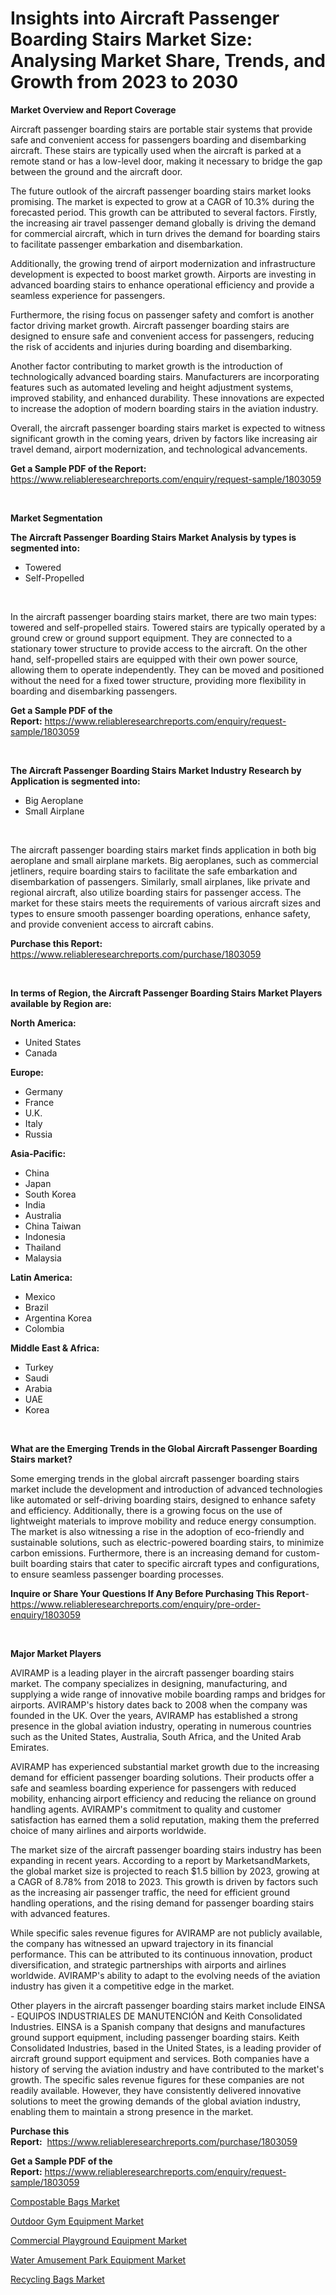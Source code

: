 <p><h1>Insights into Aircraft Passenger Boarding Stairs Market Size: Analysing Market Share, Trends, and Growth from 2023 to 2030</h1></p><p><strong>Market Overview and Report Coverage</strong></p>
<p><p>Aircraft passenger boarding stairs are portable stair systems that provide safe and convenient access for passengers boarding and disembarking aircraft. These stairs are typically used when the aircraft is parked at a remote stand or has a low-level door, making it necessary to bridge the gap between the ground and the aircraft door.</p><p>The future outlook of the aircraft passenger boarding stairs market looks promising. The market is expected to grow at a CAGR of 10.3% during the forecasted period. This growth can be attributed to several factors. Firstly, the increasing air travel passenger demand globally is driving the demand for commercial aircraft, which in turn drives the demand for boarding stairs to facilitate passenger embarkation and disembarkation.</p><p>Additionally, the growing trend of airport modernization and infrastructure development is expected to boost market growth. Airports are investing in advanced boarding stairs to enhance operational efficiency and provide a seamless experience for passengers.</p><p>Furthermore, the rising focus on passenger safety and comfort is another factor driving market growth. Aircraft passenger boarding stairs are designed to ensure safe and convenient access for passengers, reducing the risk of accidents and injuries during boarding and disembarking.</p><p>Another factor contributing to market growth is the introduction of technologically advanced boarding stairs. Manufacturers are incorporating features such as automated leveling and height adjustment systems, improved stability, and enhanced durability. These innovations are expected to increase the adoption of modern boarding stairs in the aviation industry.</p><p>Overall, the aircraft passenger boarding stairs market is expected to witness significant growth in the coming years, driven by factors like increasing air travel demand, airport modernization, and technological advancements.</p></p>
<p><strong>Get a Sample PDF of the Report:</strong> <a href="https://www.reliableresearchreports.com/enquiry/request-sample/1803059">https://www.reliableresearchreports.com/enquiry/request-sample/1803059</a></p>
<p>&nbsp;</p>
<p><strong>Market Segmentation</strong></p>
<p><strong>The Aircraft Passenger Boarding Stairs Market Analysis by types is segmented into:</strong></p>
<p><ul><li>Towered</li><li>Self-Propelled</li></ul></p>
<p>&nbsp;</p>
<p><p>In the aircraft passenger boarding stairs market, there are two main types: towered and self-propelled stairs. Towered stairs are typically operated by a ground crew or ground support equipment. They are connected to a stationary tower structure to provide access to the aircraft. On the other hand, self-propelled stairs are equipped with their own power source, allowing them to operate independently. They can be moved and positioned without the need for a fixed tower structure, providing more flexibility in boarding and disembarking passengers.</p></p>
<p><strong>Get a Sample PDF of the Report:</strong>&nbsp;<a href="https://www.reliableresearchreports.com/enquiry/request-sample/1803059">https://www.reliableresearchreports.com/enquiry/request-sample/1803059</a></p>
<p>&nbsp;</p>
<p><strong>The Aircraft Passenger Boarding Stairs Market Industry Research by Application is segmented into:</strong></p>
<p><ul><li>Big Aeroplane</li><li>Small Airplane</li></ul></p>
<p>&nbsp;</p>
<p><p>The aircraft passenger boarding stairs market finds application in both big aeroplane and small airplane markets. Big aeroplanes, such as commercial jetliners, require boarding stairs to facilitate the safe embarkation and disembarkation of passengers. Similarly, small airplanes, like private and regional aircraft, also utilize boarding stairs for passenger access. The market for these stairs meets the requirements of various aircraft sizes and types to ensure smooth passenger boarding operations, enhance safety, and provide convenient access to aircraft cabins.</p></p>
<p><strong>Purchase this Report:</strong>&nbsp; <a href="https://www.reliableresearchreports.com/purchase/1803059">https://www.reliableresearchreports.com/purchase/1803059</a></p>
<p>&nbsp;</p>
<p><strong>In terms of Region, the Aircraft Passenger Boarding Stairs Market Players available by Region are:</strong></p>
<p>
    <p> <strong> North America: </strong>
        <ul>
            <li>United States</li>
            <li>Canada</li>
        </ul>
        </p> 
    <p> <strong> Europe: </strong>
        <ul>
            <li>Germany</li>
            <li>France</li>
            <li>U.K.</li>
            <li>Italy</li>
            <li>Russia</li>
        </ul>
        </p> 
    <p> <strong> Asia-Pacific: </strong>
        <ul>
            <li>China</li>
            <li>Japan</li>
            <li>South Korea</li>
            <li>India</li>
            <li>Australia</li>
            <li>China Taiwan</li>
            <li>Indonesia</li>
            <li>Thailand</li>
            <li>Malaysia</li>
        </ul>
        </p> 
    <p> <strong> Latin America: </strong>
        <ul>
            <li>Mexico</li>
            <li>Brazil</li>
            <li>Argentina Korea</li>
            <li>Colombia</li>
        </ul>
        </p> 
    <p> <strong> Middle East & Africa: </strong>
        <ul>
            <li>Turkey</li>
            <li>Saudi</li>
            <li>Arabia</li>
            <li>UAE</li>
            <li>Korea</li>
        </ul>
    </p>
    </p>
<p>&nbsp;</p>
<p><strong>What are the Emerging Trends in the Global Aircraft Passenger Boarding Stairs market?</strong></p>
<p><p>Some emerging trends in the global aircraft passenger boarding stairs market include the development and introduction of advanced technologies like automated or self-driving boarding stairs, designed to enhance safety and efficiency. Additionally, there is a growing focus on the use of lightweight materials to improve mobility and reduce energy consumption. The market is also witnessing a rise in the adoption of eco-friendly and sustainable solutions, such as electric-powered boarding stairs, to minimize carbon emissions. Furthermore, there is an increasing demand for custom-built boarding stairs that cater to specific aircraft types and configurations, to ensure seamless passenger boarding processes.</p></p>
<p><strong>Inquire or Share Your Questions If Any Before Purchasing This Report</strong>- <a href="https://www.reliableresearchreports.com/enquiry/pre-order-enquiry/1803059">https://www.reliableresearchreports.com/enquiry/pre-order-enquiry/1803059</a></p>
<p>&nbsp;</p>
<p><strong>Major Market Players</strong></p>
<p><p>AVIRAMP is a leading player in the aircraft passenger boarding stairs market. The company specializes in designing, manufacturing, and supplying a wide range of innovative mobile boarding ramps and bridges for airports. AVIRAMP's history dates back to 2008 when the company was founded in the UK. Over the years, AVIRAMP has established a strong presence in the global aviation industry, operating in numerous countries such as the United States, Australia, South Africa, and the United Arab Emirates.</p><p>AVIRAMP has experienced substantial market growth due to the increasing demand for efficient passenger boarding solutions. Their products offer a safe and seamless boarding experience for passengers with reduced mobility, enhancing airport efficiency and reducing the reliance on ground handling agents. AVIRAMP's commitment to quality and customer satisfaction has earned them a solid reputation, making them the preferred choice of many airlines and airports worldwide.</p><p>The market size of the aircraft passenger boarding stairs industry has been expanding in recent years. According to a report by MarketsandMarkets, the global market size is projected to reach $1.5 billion by 2023, growing at a CAGR of 8.78% from 2018 to 2023. This growth is driven by factors such as the increasing air passenger traffic, the need for efficient ground handling operations, and the rising demand for passenger boarding stairs with advanced features.</p><p>While specific sales revenue figures for AVIRAMP are not publicly available, the company has witnessed an upward trajectory in its financial performance. This can be attributed to its continuous innovation, product diversification, and strategic partnerships with airports and airlines worldwide. AVIRAMP's ability to adapt to the evolving needs of the aviation industry has given it a competitive edge in the market.</p><p>Other players in the aircraft passenger boarding stairs market include EINSA - EQUIPOS INDUSTRIALES DE MANUTENCIÓN and Keith Consolidated Industries. EINSA is a Spanish company that designs and manufactures ground support equipment, including passenger boarding stairs. Keith Consolidated Industries, based in the United States, is a leading provider of aircraft ground support equipment and services. Both companies have a history of serving the aviation industry and have contributed to the market's growth. The specific sales revenue figures for these companies are not readily available. However, they have consistently delivered innovative solutions to meet the growing demands of the global aviation industry, enabling them to maintain a strong presence in the market.</p></p>
<p><strong>Purchase this Report:</strong>&nbsp;&nbsp;<a href="https://www.reliableresearchreports.com/purchase/1803059">https://www.reliableresearchreports.com/purchase/1803059</a></p>
<p></p>
<p><strong>Get a Sample PDF of the Report:</strong>&nbsp;<a href="https://www.reliableresearchreports.com/enquiry/request-sample/1803059">https://www.reliableresearchreports.com/enquiry/request-sample/1803059</a></p>
<p><p><a href="https://medium.com/@carolhunter1939/compostable-bags-market-furnishes-information-on-market-share-market-trends-and-market-growth-fe567e1dd26b">Compostable Bags Market</a></p><p><a href="https://www.linkedin.com/pulse/decoding-outdoor-gym-equipment-market-deep-dive-latest-k365e/">Outdoor Gym Equipment Market</a></p><p><a href="https://www.linkedin.com/pulse/commercial-playground-equipment-market-size-growth-forecast-9t4ae/">Commercial Playground Equipment Market</a></p><p><a href="https://www.linkedin.com/pulse/water-amusement-park-equipment-market-insights-players-forecast-muuae/">Water Amusement Park Equipment Market</a></p><p><a href="https://medium.com/@sarahcornish2022/recycling-bags-market-analysis-and-sze-forecasted-for-period-from-2023-to-2030-c3f955609dc3">Recycling Bags Market</a></p></p>